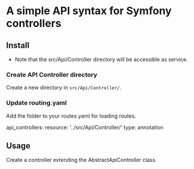 # A simple API syntax for Symfony controllers

## Install

- Note that the src/Api/Controller directory will be accessible as service.

### Create API Controller directory

Create a new directory in `src/Api/Controller/`.

### Update routing.yaml

Add the folder to your routes.yaml for loading routes.

api_controllers:
    resource: '../src/Api/Controller/'
    type: annotation

## Usage

Create a controller extending the AbstractApiController class.

